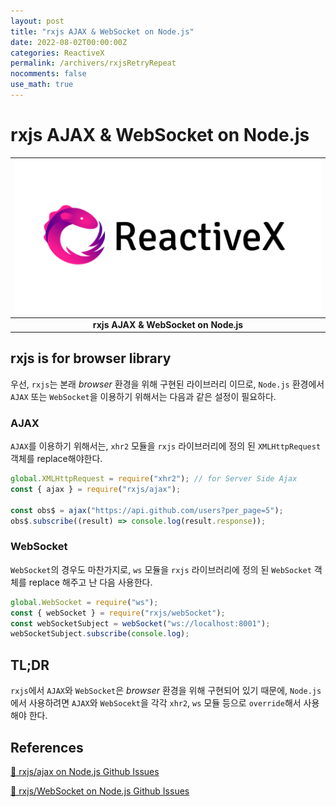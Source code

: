 ```yaml
---
layout: post
title: "rxjs AJAX & WebSocket on Node.js"
date: 2022-08-02T00:00:00Z
categories: ReactiveX
permalink: /archivers/rxjsRetryRepeat
nocomments: false
use_math: true
---
```


# rxjs AJAX & WebSocket on Node.js

| ![reactivex](/assets/posts/2022-08-02-retryAndrepeat/reactivex_logo.png) |
| :----------------------------------------------------------------------: |
|                 <b>rxjs AJAX & WebSocket on Node.js</b>                  |

## rxjs is for browser library

우선, `rxjs`는 본래 _browser_ 환경을 위해 구현된 라이브러리 이므로, `Node.js` 환경에서 `AJAX` 또는 `WebSocket`을 이용하기 위해서는 다음과 같은 설정이 필요하다.

### AJAX

`AJAX`를 이용하기 위해서는, `xhr2` 모듈을 `rxjs` 라이브러리에 정의 된 `XMLHttpRequest` 객체를 replace해야한다.

```javascript
global.XMLHttpRequest = require("xhr2"); // for Server Side Ajax
const { ajax } = require("rxjs/ajax");

const obs$ = ajax("https://api.github.com/users?per_page=5");
obs$.subscribe((result) => console.log(result.response));
```

### WebSocket

`WebSocket`의 경우도 마찬가지로, `ws` 모듈을 `rxjs` 라이브러리에 정의 된 `WebSocket` 객체를 replace 해주고 난 다음 사용한다.

```javascript
global.WebSocket = require("ws");
const { webSocket } = require("rxjs/webSocket");
const webSocketSubject = webSocket("ws://localhost:8001");
webSocketSubject.subscribe(console.log);
```

## TL;DR

`rxjs`에서 `AJAX`와 `WebSocket`은 _browser_ 환경을 위해 구현되어 있기 때문에, `Node.js`에서 사용하려면 `AJAX`와 `WebSocekt`을 각각 `xhr2`, `ws` 모듈 등으로 `override`해서 사용해야 한다.

## References

[🔗 rxjs/ajax on Node.js Github Issues](https://github.com/ReactiveX/rxjs/issues/2099)

[🔗 rxjs/WebSocket on Node.js Github Issues](https://github.com/ReactiveX/rxjs/issues/3942)
